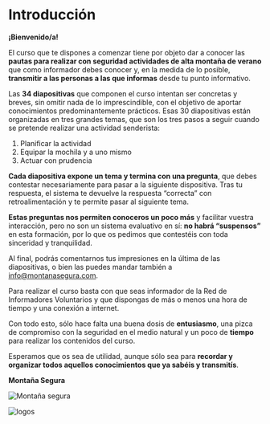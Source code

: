 # Introducción

**¡Bienvenido/a!**

El curso que te dispones a comenzar tiene por objeto dar a conocer las **pautas para realizar con seguridad actividades de alta montaña de verano** que como informador debes conocer y, en la medida de lo posible, **transmitir a las personas a las que informas** desde tu punto informativo.

Las **34 diapositivas** que componen el curso intentan ser concretas y breves, sin omitir nada de lo imprescindible, con el objetivo de aportar conocimientos predominantemente prácticos. Esas 30 diapositivas están organizadas en tres grandes temas, que son los tres pasos a seguir cuando se pretende realizar una actividad senderista:

1. Planificar la actividad
2. Equipar la mochila y a uno mismo
3. Actuar con prudencia

**Cada diapositiva expone un tema y termina con una pregunta**, que debes contestar necesariamente para pasar a la siguiente dispositiva. Tras tu respuesta, el sistema te devuelve la respuesta “correcta” con retroalimentación y te permite pasar al siguiente tema.

**Estas preguntas nos permiten conoceros un poco más** y facilitar vuestra interacción, pero no son un sistema evaluativo en sí: **no habrá “suspensos”** en esta formación, por lo que os pedimos que contestéis con toda sinceridad y tranquilidad.

Al final, podrás comentarnos tus impresiones en la última de las diapositivas, o bien las puedes mandar también a [info@montanasegura.com](info@montanasegura.com).

Para realizar el curso basta con que seas informador de la Red de Informadores Voluntarios y que dispongas de más o menos una hora de tiempo y una conexión a internet.

Con todo esto, sólo hace falta una buena dosis de **entusiasmo**, una pizca de compromiso con la seguridad en el medio natural y un poco de **tiempo** para realizar los contenidos del curso.

Esperamos que os sea de utilidad, aunque sólo sea para **recordar y organizar todos aquellos conocimientos que ya sabéis y transmitís**.

**Montaña Segura**

![Montaña segura](http://www.locuradevida.com/wp-content/uploads/2012/07/monta%C3%B1a-segura.jpg)

![logos](http://montanasegura.com//wp-content/uploads/2017/10/logos.png)